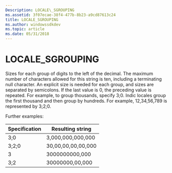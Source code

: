 ```yaml
---
Description: LOCALE\_SGROUPING
ms.assetid: 3f07ecae-38f4-477b-8b23-a9cd87613c24
title: LOCALE_SGROUPING
ms.author: windowssdkdev
ms.topic: article
ms.date: 05/31/2018
---
```


# LOCALE\_SGROUPING

Sizes for each group of digits to the left of the decimal. The maximum number of characters allowed for this string is ten, including a terminating null character. An explicit size is needed for each group, and sizes are separated by semicolons. If the last value is 0, the preceding value is repeated. For example, to group thousands, specify 3;0. Indic locales group the first thousand and then group by hundreds. For example, 12,34,56,789 is represented by 3;2;0.

Further examples:



| Specification | Resulting string   |
|---------------|--------------------|
| 3;0           | 3,000,000,000,000  |
| 3;2;0         | 30,00,00,00,00,000 |
| 3             | 3000000000,000     |
| 3;2           | 30000000,00,000    |



 

 

 



